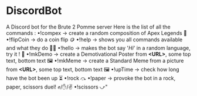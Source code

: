 # DiscordBot
A Discord bot for the Brute 2 Pomme server
Here is the list of all the commands :
  •!compex   →   create a random composition of Apex Legends 🔮
  •!flipCoin →   do a coin flip 🪙
  •!help     →   shows you all commands available and what they do 👨‍🏫
  •!hello    →   makes the bot say '*Hi*' in a random language, try it ! 💬
  •!mkDemo   →   create a Demotivational Poster from **<**URL**>**, some top text, bottom text 🖼
  •!mkMeme   →   create a Standard Meme from a picture from **<**URL**>**, some top text, bottom text 🖼
  •!upTime   →   check how long have the bot been up ⏳
  •!rock     ⤼
  •!paper    →   provoke the bot in a rock, paper, scissors duel! ✊/✋/✌
  •!scissors ⤻"
